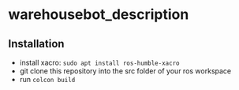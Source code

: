 # warehousebot_description

## Installation
- install xacro:
  `sudo apt install ros-humble-xacro`
- git clone this repository into the src folder of your ros workspace
- run `colcon build`
